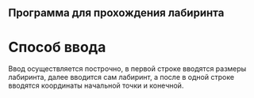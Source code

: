 ## Программа для прохождения лабиринта
# Способ ввода
  Ввод осуществляется построчно, в первой строке вводятся размеры лабиринта, далее вводится сам лабиринт, а после в одной строке вводятся координаты начальной точки и конечной.
